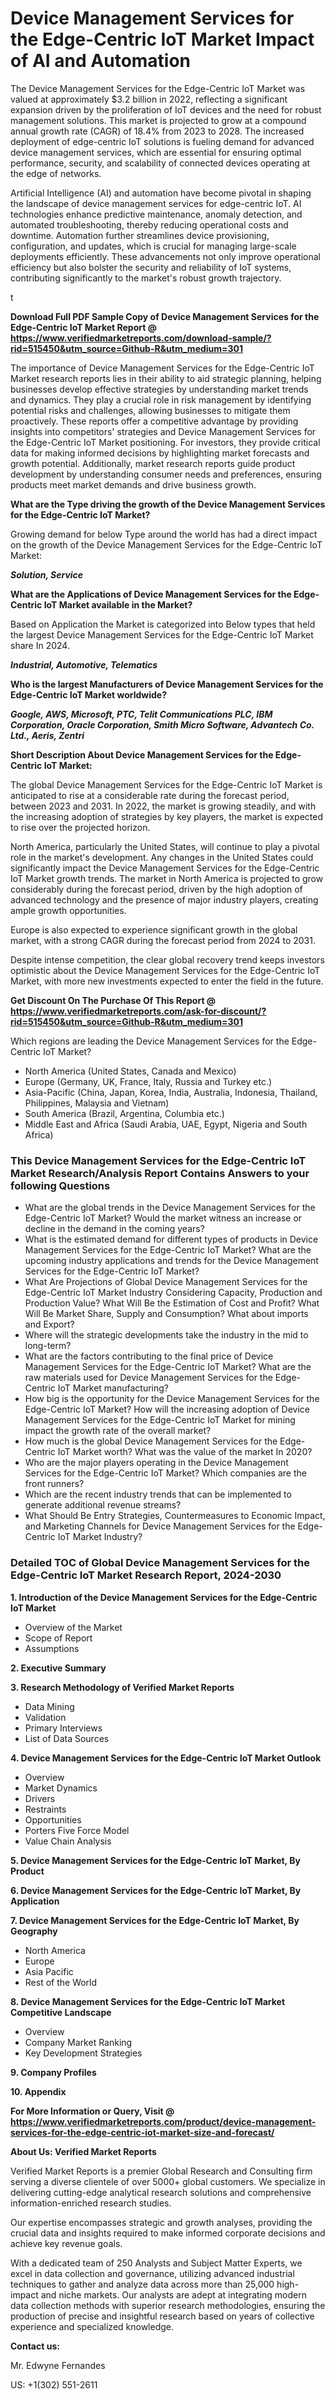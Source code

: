 <meta name="title" content="Global  Device Management Services for the Edge-Centric IoT Market Impact of AI and Automation"><meta name="description" content="  The Device Management Services for the Edge-Centric IoT Market was valued at approximately $3.2 billion in 2022, reflecting a significant expansion driven by the pro"><meta name="title" content=" Device Management Services for the Edge-Centric IoT Market Size, Share, Scope, Trends, Growth, Opportunities, Analysis, Forecast"> <h1>Device Management Services for the Edge-Centric IoT Market Impact of AI and Automation</h1> <p>The Device Management Services for the Edge-Centric IoT Market was valued at approximately $3.2 billion in 2022, reflecting a significant expansion driven by the proliferation of IoT devices and the need for robust management solutions. This market is projected to grow at a compound annual growth rate (CAGR) of 18.4% from 2023 to 2028. The increased deployment of edge-centric IoT solutions is fueling demand for advanced device management services, which are essential for ensuring optimal performance, security, and scalability of connected devices operating at the edge of networks.</p> <p>Artificial Intelligence (AI) and automation have become pivotal in shaping the landscape of device management services for edge-centric IoT. AI technologies enhance predictive maintenance, anomaly detection, and automated troubleshooting, thereby reducing operational costs and downtime. Automation further streamlines device provisioning, configuration, and updates, which is crucial for managing large-scale deployments efficiently. These advancements not only improve operational efficiency but also bolster the security and reliability of IoT systems, contributing significantly to the market's robust growth trajectory.</p> t</p><p id="" class=""><strong>Download Full PDF Sample Copy of Device Management Services for the Edge-Centric IoT Market Report @ <a href="https://www.verifiedmarketreports.com/download-sample/?rid=515450&utm_source=Github-R&utm_medium=301" target="_blank">https://www.verifiedmarketreports.com/download-sample/?rid=515450&utm_source=Github-R&utm_medium=301</a></strong></p><p>The importance of&nbsp;Device Management Services for the Edge-Centric IoT Market research reports lies in their ability to aid strategic planning, helping businesses develop effective strategies by understanding market trends and dynamics. They play a crucial role in risk management by identifying potential risks and challenges, allowing businesses to mitigate them proactively. These reports offer a competitive advantage by providing insights into competitors' strategies and Device Management Services for the Edge-Centric IoT Market positioning. For investors, they provide critical data for making informed decisions by highlighting market forecasts and growth potential. Additionally, market research reports guide product development by understanding consumer needs and preferences, ensuring products meet market demands and drive business growth.</p><p><strong>What are the&nbsp;Type driving the growth of the Device Management Services for the Edge-Centric IoT Market?</strong></p><p id="" class="">Growing demand for below Type around the world has had a direct impact on the growth of the Device Management Services for the Edge-Centric IoT Market:</p><em><strong>Solution, Service</strong></em></p><strong>What are the&nbsp;Applications&nbsp;of Device Management Services for the Edge-Centric IoT Market available in the Market?</strong></p><p id="" class="">Based on Application the Market is categorized into Below types that held the largest Device Management Services for the Edge-Centric IoT Market share In 2024.</p><em><strong>Industrial, Automotive, Telematics</strong></em></p><strong>Who is the largest Manufacturers of Device Management Services for the Edge-Centric IoT Market worldwide?</strong></p><p><em><strong>Google, AWS, Microsoft, PTC, Telit Communications PLC, IBM Corporation, Oracle Corporation, Smith Micro Software, Advantech Co. Ltd., Aeris, Zentri</strong></em></p><p id="" class=""><strong>Short Description About Device Management Services for the Edge-Centric IoT Market:</strong></p><p>The global Device Management Services for the Edge-Centric IoT Market is anticipated to rise at a considerable rate during the forecast period, between 2023 and 2031. In 2022, the market is growing steadily, and with the increasing adoption of strategies by key players, the market is expected to rise over the projected horizon.</p><p>North America, particularly the United States, will continue to play a pivotal role in the market's development. Any changes in the United States could significantly impact the Device Management Services for the Edge-Centric IoT Market growth trends. The market in North America is projected to grow considerably during the forecast period, driven by the high adoption of advanced technology and the presence of major industry players, creating ample growth opportunities.</p><p>Europe is also expected to experience significant growth in the global market, with a strong CAGR during the forecast period from 2024 to 2031.</p><p>Despite intense competition, the clear global recovery trend keeps investors optimistic about the Device Management Services for the Edge-Centric IoT Market, with more new investments expected to enter the field in the future.</p><p id="" class=""><strong>Get Discount On The Purchase Of This Report @ <a href="https://www.verifiedmarketreports.com/ask-for-discount/?rid=515450&utm_source=Github-R&utm_medium=301" target="_blank">https://www.verifiedmarketreports.com/ask-for-discount/?rid=515450&utm_source=Github-R&utm_medium=301</a></strong></p>Which regions are leading the Device Management Services for the Edge-Centric IoT Market?</p><ul><li>North America (United States, Canada and Mexico)</li><li>Europe (Germany, UK, France, Italy, Russia and Turkey etc.)</li><li>Asia-Pacific (China, Japan, Korea, India, Australia, Indonesia, Thailand, Philippines, Malaysia and Vietnam)</li><li>South America (Brazil, Argentina, Columbia etc.)</li><li>Middle East and Africa (Saudi Arabia, UAE, Egypt, Nigeria and South Africa)</li></ul><h3 id="" class="">This Device Management Services for the Edge-Centric IoT Market Research/Analysis Report Contains Answers to your following Questions</h3><ul><li>What are the global trends in the Device Management Services for the Edge-Centric IoT Market? Would the market witness an increase or decline in the demand in the coming years?</li><li>What is the estimated demand for different types of products in Device Management Services for the Edge-Centric IoT Market? What are the upcoming industry applications and trends for the Device Management Services for the Edge-Centric IoT Market?</li><li>What Are Projections of Global Device Management Services for the Edge-Centric IoT Market Industry Considering Capacity, Production and Production Value? What Will Be the Estimation of Cost and Profit? What Will Be Market Share, Supply and Consumption? What about imports and Export?</li><li>Where will the strategic developments take the industry in the mid to long-term?</li><li>What are the factors contributing to the final price of Device Management Services for the Edge-Centric IoT Market? What are the raw materials used for Device Management Services for the Edge-Centric IoT Market manufacturing?</li><li>How big is the opportunity for the Device Management Services for the Edge-Centric IoT Market? How will the increasing adoption of Device Management Services for the Edge-Centric IoT Market for mining impact the growth rate of the overall market?</li><li>How much is the global Device Management Services for the Edge-Centric IoT Market worth? What was the value of the market In 2020?</li><li>Who are the major players operating in the Device Management Services for the Edge-Centric IoT Market? Which companies are the front runners?</li><li>Which are the recent industry trends that can be implemented to generate additional revenue streams?</li><li>What Should Be Entry Strategies, Countermeasures to Economic Impact, and Marketing Channels for Device Management Services for the Edge-Centric IoT Market Industry?</li></ul><h3 id="" class="">Detailed TOC of Global Device Management Services for the Edge-Centric IoT Market Research Report, 2024-2030</h3><p id="" class=""><strong>1. Introduction of the Device Management Services for the Edge-Centric IoT Market</strong></p><ul><li>Overview of the Market</li><li>Scope of Report</li><li>Assumptions</li></ul><p id="" class=""><strong>2. Executive Summary</strong></p><p id="" class=""><strong>3. Research Methodology of Verified Market Reports</strong></p><ul><li>Data Mining</li><li>Validation</li><li>Primary Interviews</li><li>List of Data Sources</li></ul><p id="" class=""><strong>4. Device Management Services for the Edge-Centric IoT Market Outlook</strong></p><ul><li>Overview</li><li>Market Dynamics</li><li>Drivers</li><li>Restraints</li><li>Opportunities</li><li>Porters Five Force Model</li><li>Value Chain Analysis</li></ul><p id="" class=""><strong>5. Device Management Services for the Edge-Centric IoT Market, By Product</strong></p><p id="" class=""><strong>6. Device Management Services for the Edge-Centric IoT Market, By Application</strong></p><p id="" class=""><strong>7. Device Management Services for the Edge-Centric IoT Market, By Geography</strong></p><ul><li>North America</li><li>Europe</li><li>Asia Pacific</li><li>Rest of the World</li></ul><p id="" class=""><strong>8. Device Management Services for the Edge-Centric IoT Market Competitive Landscape</strong></p><ul><li>Overview</li><li>Company Market Ranking</li><li>Key Development Strategies</li></ul><p id="" class=""><strong>9. Company Profiles</strong></p><p id="" class=""><strong>10. Appendix</strong></p><p id="" class=""><strong>For More Information or Query, Visit @ <a href="https://www.verifiedmarketreports.com/product/device-management-services-for-the-edge-centric-iot-market-size-and-forecast/" target="_blank">https://www.verifiedmarketreports.com/product/device-management-services-for-the-edge-centric-iot-market-size-and-forecast/</a></strong></p><p id="" class=""><strong>About Us: Verified Market Reports</strong></p><p id="" class="">Verified Market Reports is a premier Global Research and Consulting firm serving a diverse clientele of over 5000+ global customers. We specialize in delivering cutting-edge analytical research solutions and comprehensive information-enriched research studies.</p><p id="" class="">Our expertise encompasses strategic and growth analyses, providing the crucial data and insights required to make informed corporate decisions and achieve key revenue goals.</p><p id="" class="">With a dedicated team of 250 Analysts and Subject Matter Experts, we excel in data collection and governance, utilizing advanced industrial techniques to gather and analyze data across more than 25,000 high-impact and niche markets. Our analysts are adept at integrating modern data collection methods with superior research methodologies, ensuring the production of precise and insightful research based on years of collective experience and specialized knowledge.</p><p id="" class=""><strong>Contact us:</strong></p><p id="" class="">Mr. Edwyne Fernandes</p><p id="" class="">US: +1(302) 551-2611</p>